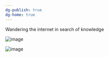 ```yaml
---
dg-publish: true
dg-home: true
---
```


Wandering the internet in search of knowledge

![image](https://github.com/injurka/obsidian-mark/assets/102309602/cec0bfd8-ea58-4ec3-969c-5fa41d8467eb)

![image](https://github.com/user-attachments/assets/400dcb60-2a3d-44c1-b2de-438791d91064)
